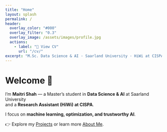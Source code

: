 ```yaml
---
title: "Home"
layout: splash
permalink: /
header:
  overlay_color: "#000"
  overlay_filter: "0.3"
  overlay_image: /assets/images/profile.jpg
  actions:
    - label: "📄 View CV"
      url: "/cv/"
excerpt: "M.Sc. Data Science & AI · Saarland University · HiWi at CISPA"
---
```


# Welcome 👋

I’m **Maitri Shah** — a Master’s student in **Data Science & AI** at Saarland University  
and a **Research Assistant (HiWi) at CISPA**.  

I focus on **machine learning, optimization, and trustworthy AI**.  

👉 Explore my [Projects](/projects/) or learn more [About Me](/about/).
